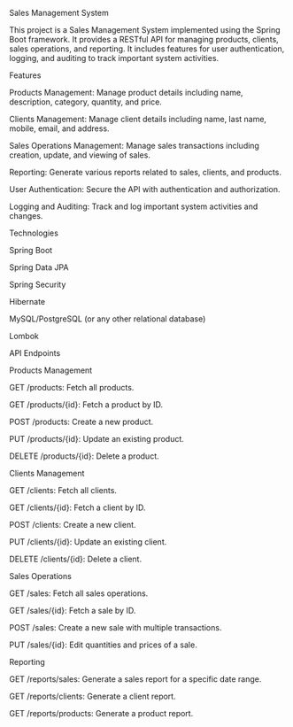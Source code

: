 Sales Management System

This project is a Sales Management System implemented using the Spring Boot framework. It provides a RESTful API for managing products, clients, sales operations, and reporting. It includes features for user authentication, logging, and auditing to track important system activities.

Features

Products Management: Manage product details including name, description, category, quantity, and price.

Clients Management: Manage client details including name, last name, mobile, email, and address.

Sales Operations Management: Manage sales transactions including creation, update, and viewing of sales.

Reporting: Generate various reports related to sales, clients, and products.

User Authentication: Secure the API with authentication and authorization.

Logging and Auditing: Track and log important system activities and changes.

Technologies

Spring Boot

Spring Data JPA

Spring Security

Hibernate

MySQL/PostgreSQL (or any other relational database)

Lombok

API Endpoints

Products Management

GET /products: Fetch all products.

GET /products/{id}: Fetch a product by ID.

POST /products: Create a new product.

PUT /products/{id}: Update an existing product.

DELETE /products/{id}: Delete a product.

Clients Management

GET /clients: Fetch all clients.

GET /clients/{id}: Fetch a client by ID.

POST /clients: Create a new client.

PUT /clients/{id}: Update an existing client.

DELETE /clients/{id}: Delete a client.

Sales Operations

GET /sales: Fetch all sales operations.

GET /sales/{id}: Fetch a sale by ID.

POST /sales: Create a new sale with multiple transactions.

PUT /sales/{id}: Edit quantities and prices of a sale.

Reporting

GET /reports/sales: Generate a sales report for a specific date range.

GET /reports/clients: Generate a client report.

GET /reports/products: Generate a product report.


